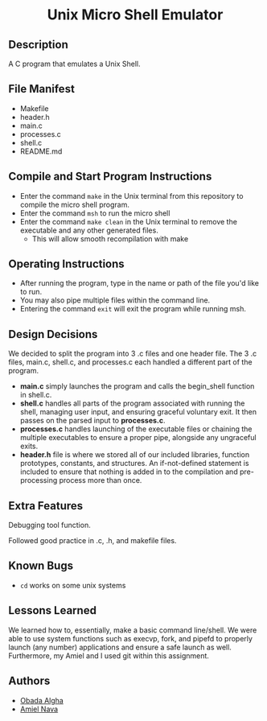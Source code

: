 <h1 align="center">Unix Micro Shell Emulator</h1>

## Description
A C program that emulates a Unix Shell.

## File Manifest
* Makefile
* header.h 
* main.c 
* processes.c 
* shell.c 
* README.md 

## Compile and Start Program Instructions
* Enter the command `make` in the Unix terminal from this repository to compile the micro shell program.
* Enter the command `msh` to run the micro shell
* Enter the command `make clean` in the Unix terminal to remove the executable and any other generated files.
    * This will allow smooth recompilation with make

## Operating Instructions
* After running the program, type in the name or path of the file you'd like to run. 
* You may also pipe multiple files within the command line. 
* Entering the command `exit` will exit the program while running msh. 

## Design Decisions
We decided to split the program into 3 .c files and one header file. 
The 3 .c files, main.c, shell.c, and processes.c each handled a different part of the program. 
* **main.c** simply launches the program and calls the begin_shell function in shell.c. 
* **shell.c** handles all parts of the program associated with running the shell, managing user input, 
and ensuring graceful voluntary exit. It then passes on the parsed input to **processes.c**. 
* **processes.c** handles launching of the executable files or chaining the multiple executables to ensure a proper pipe, 
alongside any ungraceful exits. 
* **header.h** file is where we stored all of our included libraries, function prototypes, constants, and structures. 
An if-not-defined statement is included to ensure that nothing is added in to the compilation 
and pre-processing process more than once.

## Extra Features
Debugging tool function.

Followed good practice in .c, .h, and makefile files.

## Known Bugs
* `cd` works on some unix systems

## Lessons Learned
We learned how to, essentially, make a basic command line/shell. 
We were able to use system functions such as execvp, fork, 
and pipefd to properly launch (any number) applications and ensure a safe launch as well. 
Furthermore, my Amiel and I used git within this assignment. 

## Authors
* [Obada Algha](https://github.com/obadaalagha)
* [Amiel Nava](https://github.com/AmielCyber)
